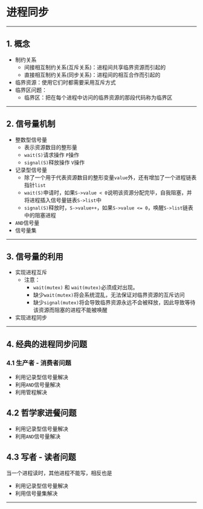 # 进程同步

---

## 1. 概念

- 制约关系
  - 间接相互制约关系(互斥关系)：进程间共享临界资源而引起的
  - 直接相互制约关系(同步关系)：进程间的相互合作而引起的
- 临界资源：使用它们时都需要采用互斥方式
- 临界区问题：
  - 临界区：把在每个进程中访问的临界资源的那段代码称为临界区

---

## 2. 信号量机制

- 整数型信号量
  - 表示资源数目的整形量
  - `wait(S)`请求操作  `P`操作
  - `signal(S)`释放操作 `V`操作
- 记录型信号量
  - 除了一个用于代表资源数目的整形变量`value`外，还有增加了一个进程链表指针`list`
  - `wait(S)`申请时，如果`S->value < 0`说明该资源分配完毕，自我阻塞，并将进程插入信号量链表`S->list`中
  - `signal(S)`释放时，`S->value++`，如果`S->value <= 0`，唤醒`S->list`链表中的阻塞进程
- `AND`信号量
- 信号量集

---

## 3. 信号量的利用

- 实现进程互斥
  - 注意：
    - `wait(mutex)` 和 `wait(mutex)`必须成对出现。
    - 缺少`wait(mutex)`将会系统混乱，无法保证对临界资源的互斥访问
    - 缺少`signal(mutex)`将会导致临界资源永远不会被释放，因此导致等待该资源而阻塞的进程不能被唤醒
- 实现进程同步

---

## 4. 经典的进程同步问题

### 4.1 生产者 - 消费者问题

- 利用记录型信号量解决
- 利用`AND`信号量解决
- 利用管程解决

## 4.2 哲学家进餐问题

- 利用记录型信号量解决
- 利用`AND`信号量解决

## 4.3 写者 - 读者问题

当一个进程读时，其他进程不能写，相反也是

- 利用记录型信号量解决
- 利用信号量集解决

---
